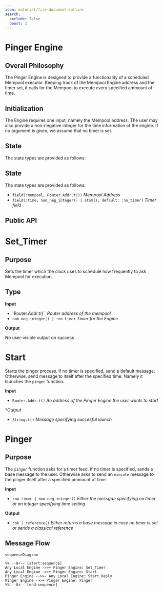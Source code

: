 ```yaml
---
icon: material/file-document-outline
search:
  exclude: false
  boost: 2
---
```


# Pinger Engine

## Overall Philosophy

The Pinger Engine is designed to provide a functionality of a scheduled Mempool executor. Keeping track of the Mempool Engine address and the timer set, it calls for the Mempool to execute every specified ammount of time.

## Initialization

The Engine requires one input, namely the Mempool address. The user may also provide a non-negative integer for the time information of the engine. If no argument is given, we assume that no timer is set.

## State

The state types are provided as follows:

## State

The state types are provided as follows:

- `field(:mempool, Router.Addr.t())`
  *Mempool Address*
- `field(:time, non_neg_integer() | atom(), default: :no_timer)`
  *Timer field*

## Public API


# Set_Timer

## Purpose

Sets the timer which the clock uses to schedule how frequently to ask Mempool for execution.

## Type

**Input**

 - `Router.Addr.t()``
   *Router address of the mempool*
 - `non_neg_integer() | :no_timer`
   *Timer for the Engine*



**Output**

  No user-visible output on success

# Start

Starts the pinger process. If no timer is specified, send a default message. Otherwise, send message to itself after the specified time. Namely it launches the `pinger` function.

**Input**

- `Router.Addr.t()`
  *An address of the Pinger Engine the user wants to start*

**Output*

- `String.t()`
  *Message specifying succesful launch*

# Pinger

## Purpose

The `pinger` function asks for a timer feed. If no timer is specified, sends a base message to the user. Otherwise asks to send an `execute` message to the pinger itself after a specified ammount of time.

**Input**

- `:no_timer | non_neg_integer()`
  *Either the messgae specifying no timer or an integer specifying time setting*

**Output**

- `:ok | reference()`
  *Either returns a base message in case no timer is set or sends a classical reference*

## Message Flow

 <!-- --8<-- [start:messages] -->
```mermaid
sequenceDiagram

%% --8<-- [start:sequence]
Any Local Engine ->>+ Pinger Engine: Set_Timer
Any Local Engine ->>+ Pinger Engine: Start
Pinger Engine -->>- Any Local Engine: Start_Reply
Pinger Engine ->>+ Pinger Engine: Pinger
%% --8<-- [end:sequence]
```
 <!-- --8<-- [end:messages] -->
